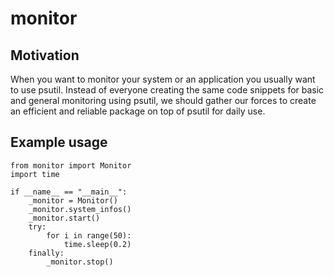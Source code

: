 # monitor

## Motivation

When you want to monitor your system or an application you usually want to use psutil. Instead of everyone creating the same code snippets for basic and general monitoring using psutil, we should gather our forces to create an efficient and reliable package on top of psutil for daily use.

## Example usage

```
from monitor import Monitor
import time

if __name__ == "__main__":
    _monitor = Monitor()
    _monitor.system_infos()
    _monitor.start()
    try:
        for i in range(50):
            time.sleep(0.2)
    finally:    
        _monitor.stop()
```